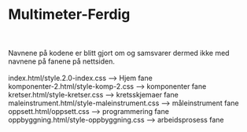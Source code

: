 # Multimeter-Ferdig
<br> <br>
Navnene på kodene er blitt gjort om og samsvarer dermed ikke med navnene på fanene på nettsiden.
<br>
<br>
index.html/style.2.0-index.css                  -->       Hjem fane<br>
komponenter-2.html/style-komp-2.css             -->       komponenter fane<br>
kretser.html/style-kretser.css                  -->       kretsskjemaer fane<br>
maleinstrument.html/style-maleinstrument.css    -->       måleinstrument fane<br>
oppsett.html/oppsett.css                        -->       programmering fane<br>
oppbyggning.html/style-oppbyggning.css          -->       arbeidsprosess fane<br>
